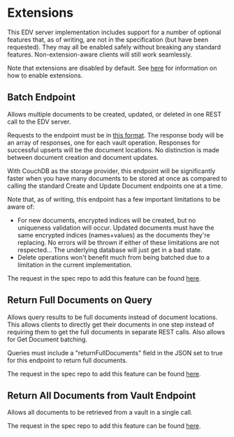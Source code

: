 # Extensions
This EDV server implementation includes support for a number of optional features that, as of writing, are not in the specification (but have been requested). They may all be enabled safely without breaking any standard features. Non-extension-aware clients will still work seamlessly.

Note that extensions are disabled by default. See [here](rest/edv_cli.md#edv-server-parameters) for information on how to enable extensions.

## Batch Endpoint
Allows multiple documents to be created, updated, or deleted in one REST call to the EDV server.

Requests to the endpoint must be in [this format](https://github.com/trustbloc/edv/blob/bf581301a90cc95185354e82a76be717f9e59c77/pkg/restapi/models/models.go#L74). The response body will be an array of responses, one for each vault operation. Responses for successful upserts will be the document locations. No distinction is made between document creation and document updates.

With CouchDB as the storage provider, this endpoint will be significantly faster when you have many documents to be stored at once as compared to calling the standard Create and Update Document endpoints one at a time.

Note that, as of writing, this endpoint has a few important limitations to be aware of:
* For new documents, encrypted indices will be created, but no uniqueness validation will occur. Updated documents must have the same encrypted indices (names+values) as the documents they're replacing. No errors will be thrown if either of these limitations are not respected... The underlying database will just get in a bad state. 
* Delete operations won't benefit much from being batched due to a limitation in the current implementation.

The request in the spec repo to add this feature can be found [here](https://github.com/decentralized-identity/confidential-storage/issues/138).

## Return Full Documents on Query
Allows query results to be full documents instead of document locations. This allows clients to directly get their documents in one step instead of requiring them to get the full documents in separate REST calls. Also allows for Get Document batching.

Queries must include a "returnFullDocuments" field in the JSON set to true for this endpoint to return full documents.

The request in the spec repo to add this feature can be found [here](https://github.com/decentralized-identity/confidential-storage/issues/137).

## Return All Documents from Vault Endpoint
Allows all documents to be retrieved from a vault in a single call.

The request in the spec repo to add this feature can be found [here](https://github.com/decentralized-identity/confidential-storage/issues/111).
